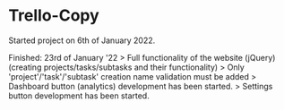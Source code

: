 # Trello-Copy

Started project on 6th of January 2022.

Finished:
23rd of January '22 > Full functionality of the website (jQuery) (creating projects/tasks/subtasks and their functionality)
                    > Only 'project'/'task'/'subtask' creation name validation must be added
                    > Dashboard button (analytics) development has been started.
                    > Settings button development has been started.
